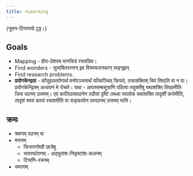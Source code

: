```yaml
---
title: +Learning
---
```


{नूतन-टिप्पणयो [ऽत्र](https://checkvist.com/checklists/641547/tasks/29197530)।}


## Goals
- Mapping - ज्ञेय-देशस्य मानचित्रं रचयन्निव।
- Find wonders - सुभाषितरत्नान् इव विस्मयजनकान् सङ्गृह्णन्
- Find research problems.
- **प्रयोगकेन्द्रता** - कौतूहलतर्पणार्थं मनोरञ्जनार्थं यत्किञ्चित् क्रियते, तत्रासक्तिश् चिरं तिष्ठति वा न वा। प्रयोगकेन्द्रितम् अध्ययनं मे रोचते। यथा - आपस्तम्बसूत्राणि पठित्वा तदुक्तीषु यथाशक्ति तिष्ठामीति धिया पठनम् उत्तमम्। एवं कालिदासपठनेन तदीयां दृष्टिं लब्ध्वा स्वलोकं यथाशक्ति तादृशीं करोमीति, तादृशं स्वयं काव्यं रचयामीति वा सङ्कल्पेन तत्पठनम् उत्तमम् भाति।


## क्रमः
- श्रवणम् पठनम् वा
- मननम्
  - चिन्तनगोष्ठी छात्रेषु
  - भावस्फोरणम् - अद्भुतांश-निकृष्टांश-कलनम्
  - टिप्पणि-रचनम्
- स्मरणम्
